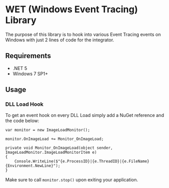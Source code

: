 # WET (Windows Event Tracing) Library
The purpose of this library is to hook into various Event Tracing events on Windows with just 2 lines of code for the integrator.

## Requirements
* .NET 5
* Windows 7 SP1+

## Usage
### DLL Load Hook
To get an event hook on every DLL Load simply add a NuGet reference and the code below:
```
var monitor = new ImageLoadMonitor();

monitor.OnImageLoad += Monitor_OnImageLoad;
  
private void Monitor_OnImageLoad(object sender, ImageLoadMonitor.ImageLoadMonitorItem e)
{
    Console.WriteLine($"{e.ProcessID}|{e.ThreadID}|{e.FileName}{Environment.NewLine}");
}
```

Make sure to call `monitor.stop()` upon exiting your application.
